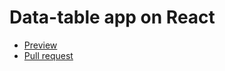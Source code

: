 # Data-table app on React

* [Preview](https://vladikcoder.github.io/data-table-react/)
* [Pull request](https://github.com/vladikcoder/data-table-react/pull/2/files)
